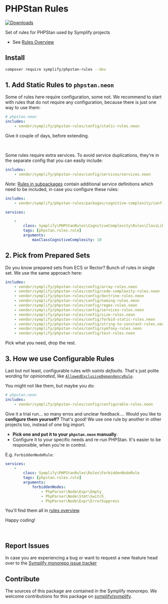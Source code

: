 # PHPStan Rules

[![Downloads](https://img.shields.io/packagist/dt/symplify/phpstan-rules.svg?style=flat-square)](https://packagist.org/packages/symplify/phpstan-rules/stats)

Set of rules for PHPStan used by Symplify projects

- See [Rules Overview](docs/rules_overview.md)

## Install

```bash
composer require symplify/phpstan-rules --dev
```

## 1. Add Static Rules to `phpstan.neon`

Some of rules here require configuration, some not. We recommend to start with rules that do not require any configuration, because there is just one way to use them:

```yaml
# phpstan.neon
includes:
    - vendor/symplify/phpstan-rules/config/static-rules.neon
```

Give it couple of days, before extending.

<br>

Some rules require extra services. To avoid service duplications, they're in the separate config that you can easily include:

```yaml
includes:
    - vendor/symplify/phpstan-rules/config/services/services.neon
```

*Note:* [Rules in subpackages](https://github.com/symplify/symplify/tree/main/packages/phpstan-rules/packages) contain additional service definitions which need to be included, in case you configure these rules: 

```yaml
includes:
    - vendor/symplify/phpstan-rules/packages/cognitive-complexity/config/cognitive-complexity-services.neon

services:

    -
        class: Symplify\PHPStanRules\CognitiveComplexity\Rules\ClassLikeCognitiveComplexityRule
        tags: [phpstan.rules.rule]
        arguments:
            maxClassCognitiveComplexity: 10

```

## 2. Pick from Prepared Sets

Do you know prepared sets from ECS or Rector? Bunch of rules in single set. We use the same approach here:

```yaml
includes:
    - vendor/symplify/phpstan-rules/config/array-rules.neon
    - vendor/symplify/phpstan-rules/config/code-complexity-rules.neon
    - vendor/symplify/phpstan-rules/config/doctrine-rules.neon
    - vendor/symplify/phpstan-rules/config/naming-rules.neon
    - vendor/symplify/phpstan-rules/config/regex-rules.neon
    - vendor/symplify/phpstan-rules/config/services-rules.neon
    - vendor/symplify/phpstan-rules/config/size-rules.neon
    - vendor/symplify/phpstan-rules/config/forbid-static-rules.neon
    - vendor/symplify/phpstan-rules/config/string-to-constant-rules.neon
    - vendor/symplify/phpstan-rules/config/symfony-rules.neon
    - vendor/symplify/phpstan-rules/config/test-rules.neon
```

Pick what you need, drop the rest.

## 3. How we use Configurable Rules

Last but not least, configurable rules with *saints defaults*. That's just polite wording for *opinionated*, like [`AllowedExclusiveDependencyRule`](https://github.com/symplify/phpstan-rules/blob/main/docs/rules_overview.md#allowedexclusivedependencyrule).

You might not like them, but maybe you do:

```yaml
# phpstan.neon
includes:
    - vendor/symplify/phpstan-rules/config/configurable-rules.neon
```

Give it a trial run... so many erros and unclear feedback.... Would you like to **configure them yourself?**
That's good! We use one rule by another in other projects too, instead of one big import.

- **Pick one and put it to your `phpstan.neon` manually**.
- Configure it to your specific needs and re-run PHPStan. It's easier to be responsible, when you're in control.

E.g. `ForbiddenNodeRule`:

```yaml
services:
    -
        class: Symplify\PHPStanRules\Rules\ForbiddenNodeRule
        tags: [phpstan.rules.rule]
        arguments:
            forbiddenNodes:
                - PhpParser\Node\Expr\Empty_
                - PhpParser\Node\Stmt\Switch_
                - PhpParser\Node\Expr\ErrorSuppress
```

You'll find them all in [rules overview](docs/rules_overview.md).

Happy coding!

<br>

## Report Issues

In case you are experiencing a bug or want to request a new feature head over to the [Symplify monorepo issue tracker](https://github.com/symplify/symplify/issues)

## Contribute

The sources of this package are contained in the Symplify monorepo. We welcome contributions for this package on [symplify/symplify](https://github.com/symplify/symplify).
